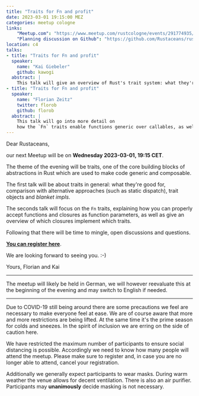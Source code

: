 ```yaml
---
title: "Traits for Fn and profit"
date: 2023-03-01 19:15:00 MEZ
categories: meetup cologne
links:
    "Meetup.com": "https://www.meetup.com/rustcologne/events/291774935/"
    "Planning discussion on Github": "https://github.com/Rustaceans/rust-cologne/issues/103"
location: c4
talks:
- title: "Traits for Fn and profit"
  speaker:
    name: "Kai Giebeler"
    github: kawogi
  abstract: |
    This talk will give an overview of Rust's trait system: what they're good for, comparison with alternative approaches (such as static dispatch), trait objects and _blanket impls_.
- title: "Traits for Fn and profit"
  speaker:
    name: "Florian Zeitz"
    twitter: florob
    github: florob
  abstract: |
    This talk will go into more detail on
    how the `Fn` traits enable functions generic over callables, as well as other common use-cases.
---
```

Dear Rustaceans,

our next Meetup will be on **Wednesday 2023-03-01, 19:15 CET**.

The theme of the evening will be traits, one of the core building blocks of abstractions in Rust which are used to make code generic and composable.

The first talk will be about traits in general: what they're good for, comparison with alternative approaches (such as static dispatch), trait objects and _blanket impls_.

The seconds talk will focus on the `Fn` traits, explaining how you can properly accept functions and
closures as function parameters, as well as give an overview of which closures implement which traits.

Following that there will be time to mingle, open discussions and questions.

**[You can register here](https://www.meetup.com/rustcologne/events/291774935/)**.

We are looking forward to seeing you. :-)

Yours,
Florian and Kai

---

The meetup will likely be held in German, we will however reevaluate this at the beginning of the evening and may switch to English if needed.

---

Due to COVID-19 still being around there are some precautions we feel are necessary to make
everyone feel at ease. We are of course aware that more and more restrictions are being lifted.
At the same time it's the prime season for colds and sneezes. In the spirit of inclusion we are
erring on the side of caution here.

We have restricted the maximum number of participants to ensure social distancing is possible.
Accordingly we need to know how many people will attend the meetup.
Please make sure to register and, in case you are no longer able to attend, cancel your registration.

Additionally we generally expect participants to wear masks. During warm weather the venue allows
for decent ventilation. There is also an air purifier. Participants may **unanimously** decide
masking is not necessary.
